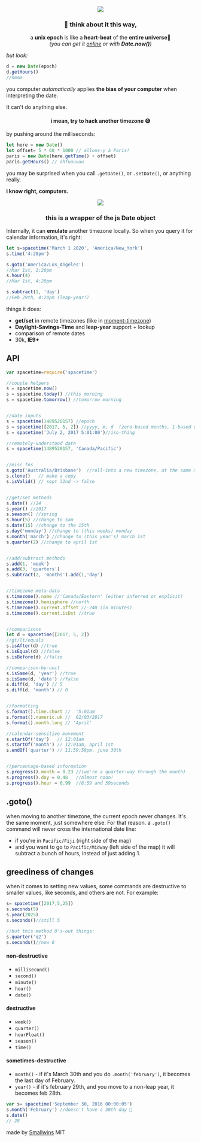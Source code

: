 <div align="center">
<img src="https://secure.static.tumblr.com/7653f7f83998032c1e64715e772ea3a9/hssca6q/nupn5y48d/tumblr_static_tumblr_static_8ctif1c8h20wsk8ck4404oc4k_640.gif"/>
  <h3>
   🌠 think about it this way,
  </h3>
  a <b>unix epoch</b> is like a <b>heart-beat</b> of the <b>entire universe</b>💫
  <div>
    <i>(you can get it <a href="http://www.convert-unix-time.com">online</a> or with <b>Date.now()</b>)</i>
  </div>
</div>

<i>but look:</i>
```js
d = new Date(epoch)
d.getHours()
//hmmm
```
you computer <i>automatically</i> applies <b>the bias of your computer</b> when interpreting the date.

<div align="left">
  It can't do anything else.
</div>

<div align="center">
  <h4>i mean, try to hack another timezone 😅</h4>
</div>
by pushing around the milliseconds:

```js
let here = new Date()
let offset= 5 * 60 * 1000 // allons-y à Paris!
paris = new Date(here.getTime() + offset)
paris.getHours() // ohfuuuuuu
```
you may be surprised when you call `.getDate()`, or `.setDate()`, or anything really.

<b>i know right, computers.</b>
<div align="center">
  <img src="https://cloud.githubusercontent.com/assets/399657/23921748/277df1d8-08d6-11e7-8b64-d92be8750b4c.png"/>
</div>

<div align="center">
  <h3>this is a wrapper of the js Date object</h3>
</div>

Internally, it can **emulate** another timezone locally. So when you query it for calendar information, it's right:

```js
let s=spacetime('March 1 2020', 'America/New_York')
s.time('4:20pm')

s.goto('America/Los_Angeles')
//Mar 1st, 1:20pm
s.hour(4)
//Mar 1st, 4:20pm

s.subtract(1, 'day')
//Feb 29th, 4:20pm (leap-year!)
```

things it does:

* **get/set** in remote timezones (like in [moment-timezone](http://momentjs.com))
* **Daylight-Savings-Time** and **leap-year** support + lookup
* comparison of remote dates
* 30k, <b>IE9+</b>

## API
```js
var spacetime=require('spacetime')

//couple helpers
s = spacetime.now()
s = spacetime.today() //this morning
s = spacetime.tomorrow() //tomorrow morning


//date inputs
s = spacetime(1489520157) //epoch
s = spacetime([2017, 5, 2]) //yyyy, m, d  (zero-based months, 1-based days)
s = spacetime('July 2, 2017 5:01:00')//iso-thing

//remotely-understood date
s = spacetime(1489520157, 'Canada/Pacific')


//misc fns
s.goto('Australia/Brisbane')  //roll-into a new timezone, at the same moment
s.clone()   // make a copy
s.isValid() // sept 32nd -> false


//get/set methods
s.date() //14
s.year() //2017
s.season() //spring
s.hour(5) //change to 5am
s.date(15) //change to the 15th
s.day('monday') //change to (this weeks) monday
s.month('march') //change to (this year's) march 1st
s.quarter(2) //change to april 1st


//add/subtract methods
s.add(1, 'week')
s.add(3, 'quarters')
s.subtract(2, 'months').add(1,'day')


//timezone meta-data
s.timezone().name //'Canada/Eastern' (either inferred or explicit)
s.timezone().hemisphere //north
s.timezone().current.offset //-240 (in minutes)
s.timezone().current.isDst //true


//comparisons
let d = spacetime([2017, 5, 2])
//gt/lt/equals
s.isAfter(d) //true
s.isEqual(d) //false
s.isBefore(d) //false

//comparison-by-unit
s.isSame(d, 'year') //true
s.isSame(d, 'date') //false
s.diff(d, 'day') // 5
s.diff(d, 'month') // 0


//formatting
s.format().time.short //  '5:01am'
s.format().numeric.uk //  02/03/2017
s.format().month.long // 'April'

//calendar-sensitive movement
s.startOf('day')   // 12:01am
s.startOf('month') // 12:01am, april 1st
s.endOf('quarter') // 11:59:59pm, june 30th


//percentage-based information
s.progress().month = 0.23 //(we're a quarter-way through the month)
s.progress().day = 0.48   //almost noon!
s.progress().hour = 0.99  //8:59 and 59seconds
```

## .goto()
when moving to another timezone, the current epoch never changes. It's the same moment, just somewhere else.
For that reason. a `.goto()` command will never cross the international date line:
* if you're in `Pacific/Fiji` (right side of the map)
* and you want to go to `Pacific/Midway` (left side of the map)
it will subtract a bunch of hours, instead of just adding 1.

## greediness of changes
when it comes to setting new values, some commands are destructive to smaller values, like seconds, and others are not. For example:
```js
s= spacetime([2017,5,25])
s.seconds(5)
s.year(2025)
s.seconds()//still 5

//but this method 0's-out things:
s.quarter('q2')
s.seconds()//now 0
```
#### non-destructive
* `millisecond()`
* `second()`
* `minute()`
* `hour()`
* `date()`
#### destructive
* `week()`
* `quarter()`
* `hourFloat()`
* `season()`
* `time()`
#### sometimes-destructive
* `month()` - if it's March 30th and you do `.month('february')`, it becomes the last day of February.
* `year()` - if it's february 29th, and you move to a non-leap year, it becomes feb 28th.

```js
var s= spacetime('September 30, 2016 00:00:05')
s.month('February') //doesn't have a 30th day 😬
s.date()
// 28
```

made by [Smallwins](https://smallwins.today/)
MIT
